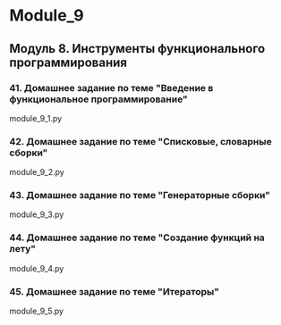 # Module_9
## Модуль 8. Инструменты функционального программирования
### 41. Домашнее задание по теме "Введение в функциональное программирование" 
module_9_1.py
### 42. Домашнее задание по теме "Списковые, словарные сборки"
module_9_2.py
### 43. Домашнее задание по теме "Генераторные сборки"
module_9_3.py
### 44. Домашнее задание по теме "Создание функций на лету"
module_9_4.py
### 45. Домашнее задание по теме "Итераторы"
module_9_5.py
